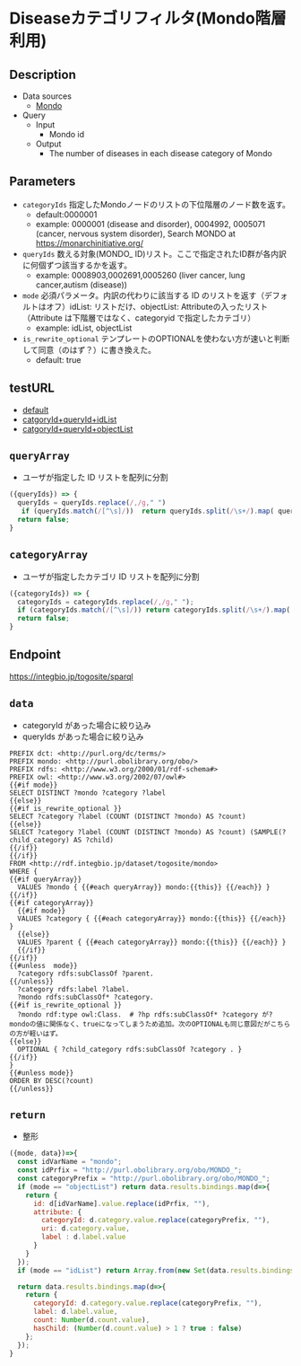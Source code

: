 # Diseaseカテゴリフィルタ(Mondo階層利用)

## Description

- Data sources
    -  [Mondo](https://mondo.monarchinitiative.org/) 
- Query
    - Input
        - Mondo id
    - Output
        -  The number of diseases in each disease category of Mondo

 
## Parameters

* `categoryIds` 指定したMondoノードのリストの下位階層のノード数を返す。
  * default:0000001
  * example: 0000001 (disease and disorder), 0004992, 0005071  (cancer, nervous system disorder),  Search MONDO at https://monarchinitiative.org/
* `queryIds` 数える対象(MONDO_ ID)リスト。ここで指定されたID群が各内訳に何個ずつ該当するかを返す。
  * example: 0008903,0002691,0005260    (liver cancer, lung cancer,autism (disease))
* `mode` 必須パラメータ。内訳の代わりに該当する ID のリストを返す（デフォルトはオフ）idList: リストだけ、objectList: Attributeの入ったリスト（Attribute は下階層ではなく、categoryid で指定したカテゴリ）
  * example: idList, objectList
* `is_rewrite_optional` テンプレートのOPTIONALを使わない方が速いと判断して同意（のはず？）に書き換えた。
  * default: true

 ## testURL
  - [default](https://integbio.jp/togosite/sparqlist/api/disease_mondo_filter?categoryIds=0000001&queryIds=&mode=)
  - [catgoryId+queryId+idList](https://integbio.jp/togosite/sparqlist/api/disease_mondo_filter?categoryIds=0000001&queryIds=0008903%2C0002691%2C0005260&mode=idList)
  - [catgoryId+queryId+objectList](https://integbio.jp/togosite/sparqlist/api/disease_mondo_filter?categoryIds=0000001&queryIds=0008903%2C0002691%2C0005260&mode=objectList)

## `queryArray`
- ユーザが指定した ID リストを配列に分割

```javascript
({queryIds}) => {
  queryIds = queryIds.replace(/,/g," ")
   if (queryIds.match(/[^\s]/))  return queryIds.split(/\s+/).map( queryId => "MONDO_" + queryId );
  return false;
}
```

## `categoryArray`
- ユーザが指定したカテゴリ ID リストを配列に分割

```javascript
({categoryIds}) => {
  categoryIds = categoryIds.replace(/,/g," ");
  if (categoryIds.match(/[^\s]/)) return categoryIds.split(/\s+/).map( categoryId => "MONDO_" + categoryId　);
  return false;
}
```

## Endpoint

https://integbio.jp/togosite/sparql

## `data`
- categoryId があった場合に絞り込み
- queryIds があった場合に絞り込み
```sparql
PREFIX dct: <http://purl.org/dc/terms/>
PREFIX mondo: <http://purl.obolibrary.org/obo/>
PREFIX rdfs: <http://www.w3.org/2000/01/rdf-schema#>
PREFIX owl: <http://www.w3.org/2002/07/owl#>
{{#if mode}}
SELECT DISTINCT ?mondo ?category ?label
{{else}}
{{#if is_rewrite_optional }}
SELECT ?category ?label (COUNT (DISTINCT ?mondo) AS ?count) 
{{else}}
SELECT ?category ?label (COUNT (DISTINCT ?mondo) AS ?count) (SAMPLE(?child_category) AS ?child) 
{{/if}}
{{/if}}
FROM <http://rdf.integbio.jp/dataset/togosite/mondo>
WHERE {
{{#if queryArray}}
  VALUES ?mondo { {{#each queryArray}} mondo:{{this}} {{/each}} }
{{/if}}
{{#if categoryArray}}
  {{#if mode}}
  VALUES ?category { {{#each categoryArray}} mondo:{{this}} {{/each}} }    
  {{else}}
  VALUES ?parent { {{#each categoryArray}} mondo:{{this}} {{/each}} }
  {{/if}}
{{/if}}
{{#unless  mode}}
  ?category rdfs:subClassOf ?parent.
{{/unless}}
  ?category rdfs:label ?label.
  ?mondo rdfs:subClassOf* ?category.
{{#if is_rewrite_optional }}
  ?mondo rdf:type owl:Class.  # ?hp rdfs:subClassOf* ?category が?mondoの値に関係なく、trueになってしまうため追加。次のOPTIONALも同じ意図だがこちらの方が軽いはず。
{{else}}
  OPTIONAL { ?child_category rdfs:subClassOf ?category . }  
{{/if}}
} 
{{#unless mode}}  
ORDER BY DESC(?count)
{{/unless}}
```

## `return`
- 整形
```javascript
({mode, data})=>{
  const idVarName = "mondo";
  const idPrfix = "http://purl.obolibrary.org/obo/MONDO_";
  const categoryPrefix = "http://purl.obolibrary.org/obo/MONDO_";
  if (mode == "objectList") return data.results.bindings.map(d=>{
    return {
      id: d[idVarName].value.replace(idPrfix, ""), 
      attribute: {
        categoryId: d.category.value.replace(categoryPrefix, ""), 
        uri: d.category.value,
        label : d.label.value
      }
    }
  });
  if (mode == "idList") return Array.from(new Set(data.results.bindings.map(d=>d[idVarName].value.replace(idPrfix, "")))); // unique

  return data.results.bindings.map(d=>{ 
    return {
      categoryId: d.category.value.replace(categoryPrefix, ""), 
      label: d.label.value,
      count: Number(d.count.value),
      hasChild: (Number(d.count.value) > 1 ? true : false)
    };
  });	
}
```